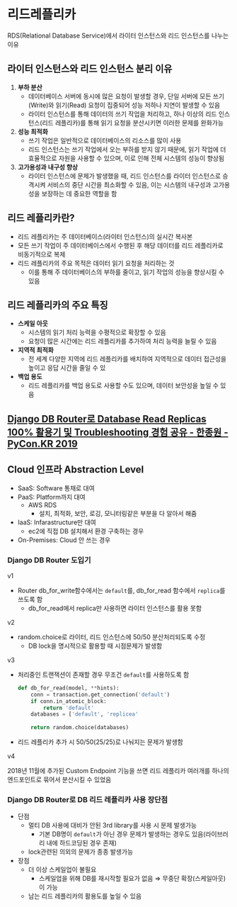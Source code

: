 # 리드레플리카

RDS(Relational Database Service)에서 라이터 인스턴스와 리드 인스턴스를 나누는 이유

## **라이터 인스턴스와 리드 인스턴스 분리 이유**

1. **부하 분산**
    - 데이터베이스 서버에 동시에 많은 요청이 발생할 경우, 단일 서버에 모든 쓰기(Write)와 읽기(Read) 요청이 집중되어 성능 저하나 지연이 발생할 수 있음
    - 라이터 인스턴스를 통해 데이터의 쓰기 작업을 처리하고, 하나 이상의 리드 인스턴스(리드 레플리카)를 통해 읽기 요청을 분산시키면 이러한 문제를 완화가능
2. **성능 최적화**
    - 쓰기 작업은 일반적으로 데이터베이스의 리소스를 많이 사용
    - 리드 인스턴스는 쓰기 작업에서 오는 부하를 받지 않기 때문에, 읽기 작업에 더 효율적으로 자원을 사용할 수 있으며, 이로 인해 전체 시스템의 성능이 향상됨
3. **고가용성과 내구성 향상**
    - 라이터 인스턴스에 문제가 발생했을 때, 리드 인스턴스를 라이터 인스턴스로 승격시켜 서비스의 중단 시간을 최소화할 수 있음, 이는 시스템의 내구성과 고가용성을 보장하는 데 중요한 역할을 함

## **리드 레플리카란?**

- 리드 레플리카는 주 데이터베이스(라이터 인스턴스)의 실시간 복사본
- 모든 쓰기 작업이 주 데이터베이스에서 수행된 후 해당 데이터를 리드 레플리카로 비동기적으로 복제
- 리드 레플리카의 주요 목적은 데이터 읽기 요청을 처리하는 것
    - 이를 통해 주 데이터베이스의 부하를 줄이고, 읽기 작업의 성능을 향상시킬 수 있음

## **리드 레플리카의 주요 특징**

- **스케일 아웃**
    - 시스템의 읽기 처리 능력을 수평적으로 확장할 수 있음
    - 요청이 많은 시간에는 리드 레플리카를 추가하여 처리 능력을 늘릴 수 있음
- **지역적 최적화**
    - 전 세계 다양한 지역에 리드 레플리카를 배치하여 지역적으로 데이터 접근성을 높이고 응답 시간을 줄일 수 있
- **백업 용도**
    - 리드 레플리카를 백업 용도로 사용할 수도 있으며, 데이터 보안성을 높일 수 있음

## **[Django DB Router로 Database Read Replicas 100% 활용기 및 Troubleshooting 경험 공유 - 한종원 - PyCon.KR 2019](https://www.youtube.com/watch?v=eAP8zimx05M)**

## Cloud 인프라 Abstraction Level

- SaaS: Software 통채로 대여
- PaaS: Platform까지 대여
    - AWS RDS
        - 설치, 최적화, 보안, 로깅, 모니터링같은 부분을 다 알아서 해줌
- IaaS: Infarastructure만 대여
    - ec2에 직접 DB 설치해서 환경 구축하는 경우
- On-Premises: Cloud 안 쓰는 경우

### Django DB Router 도입기

v1

- Router db_for_write함수에서는 `default`를, db_for_read 함수에서 `replica`를 쓰도록 함
    - db_for_read에서 replica만 사용하면 라이터 인스턴스를 활용 못함

v2

- random.choice로 라이터, 리드 인스턴스에 50/50 분산처리되도록 수정
    - DB lock을 명시적으로 활용할 때 시점문제가 발생함

v3

- 처리중인 트랜잭션이 존재할 경우 무조건 `default`를 사용하도록 함
    
    ```python
    def db_for_read(model, **hints):
        conn = transaction.get_connection('default')
        if conn.in_atomic_block:
            return 'default'
        databases = ['default', 'replicea'
        
        return random.choice(databases)
    ```
    
- 리드 레플리카 추가 시 50/50(25/25)로 나눠지는 문제가 발생함

v4

2018년 11월에 추가된 Custom Endpoint 기능을 쓰면 리드 레플리카 여러개를 하나의 엔드포인트로 묶어서 분산시킬 수 있었음

### Django DB Router로 DB 리드 레플리카 사용 장단점

- 단점
    - 멀티 DB 사용에 대비가 안된 3rd library를 사용 시 문제 발생가능
        - 기본 DB명이 `default`가 아닌 경우 문제가 발생하는 경우도 있음(라이브러리 내에 하드코딩된 경우 존재)
    - lock관련된 의외의 문제가 종종 발생가능
- 장점
    - 더 이상 스케일업이 불필요
        - 스케일업을 위해 DB를 재시작할 필요가 없음 ⇒ 무중단 확장(스케일아웃)이 가능
    - 남는 리드 레플리카의 활용도를 높일 수 있음